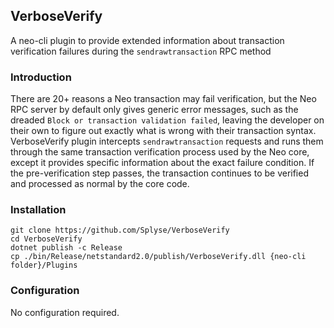 ## VerboseVerify
A neo-cli plugin to provide extended information about transaction verification failures during the `sendrawtransaction` RPC method

### Introduction
There are 20+ reasons a Neo transaction may fail verification, but the Neo RPC server by default only gives generic
error messages, such as the dreaded `Block or transaction validation failed`, leaving the developer on their own to 
figure out exactly what is wrong with their transaction syntax. VerboseVerify plugin intercepts `sendrawtransaction`
requests and runs them through the same transaction verification process used by the Neo core, except it provides 
specific information about the exact failure condition. If the pre-verification step passes, the transaction continues
to be verified and processed as normal by the core code.

### Installation
```
git clone https://github.com/Splyse/VerboseVerify
cd VerboseVerify
dotnet publish -c Release
cp ./bin/Release/netstandard2.0/publish/VerboseVerify.dll {neo-cli folder}/Plugins
```

### Configuration
No configuration required.
